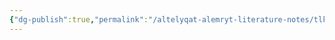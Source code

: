 ```yaml
---
{"dg-publish":true,"permalink":"/altelyqat-alemryt-literature-notes/tlkhys-ktb-book-summaries/tlkhys-ktb-book-summaries/"}
---
```





